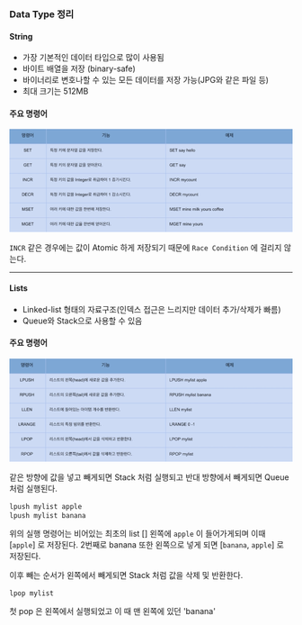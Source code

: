 ### Data Type 정리

#### String

- 가장 기본적인 데이터 타입으로 많이 사용됨
- 바이트 배열을 저장 (binary-safe)
- 바이너리로 변호나할 수 있는 모든 데이터를 저장 가능(JPG와 같은 파일 등)
- 최대 크기는 512MB

#### 주요 명령어

![Strings](./images/Strings.png)

`INCR` 같은 경우에는 값이 Atomic 하게 저장되기 때문에 `Race Condition` 에 걸리지 않는다.

---

#### Lists

- Linked-list 형태의 자료구조(인덱스 접근은 느리지만 데이터 추가/삭제가 빠름)
- Queue와 Stack으로 사용할 수 있음

#### 주요 명령어

![Lists](./images/Lists.png)

같은 방향에 값을 넣고 빼게되면 Stack 처럼 실행되고 반대 방향에서 빼게되면 Queue 처럼 실행된다.

```
lpush mylist apple
lpush mylist banana
```

위의 실행 명령어는 비어있는 최초의 list [] 왼쪽에 `apple` 이 들어가게되며 이때 [`apple`] 로 저장된다.
2번째로 banana 또한 왼쪽으로 넣게 되면 [`banana`, `apple`] 로 저장된다.

이후 빼는 순서가 왼쪽에서 빼게되면 Stack 처럼 값을 삭제 및 반환한다.

```
lpop mylist
```

첫 pop 은 왼쪽에서 실행되었고 이 때 맨 왼쪽에 있던 'banana'